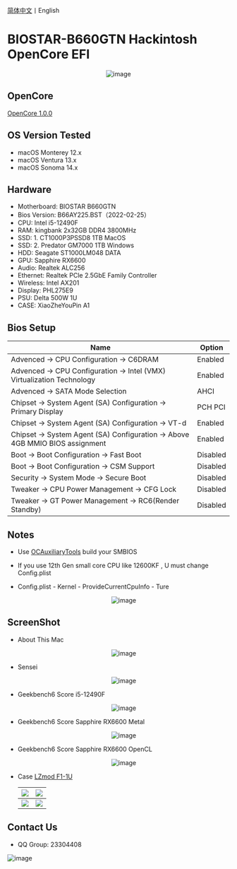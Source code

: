 [简体中文](README.zh_CN.md)丨English

# BIOSTAR-B660GTN Hackintosh OpenCore EFI

<div align="center">

![image](ScreenShot/Motherboard/Motherboard.EN.png)

</div>

## OpenCore

[OpenCore 1.0.0](https://github.com/acidanthera/OpenCorePkg)

## OS Version Tested

- macOS Monterey 12.x
- macOS Ventura 13.x
- macOS Sonoma 14.x

## Hardware

- Motherboard: BIOSTAR B660GTN
- Bios Version: B66AY225.BST（2022-02-25）
- CPU: Intel i5-12490F
- RAM: kingbank 2x32GB DDR4 3800MHz
- SSD: 1. CT1000P3PSSD8 1TB MacOS
- SSD: 2. Predator GM7000 1TB Windows
- HDD: Seagate ST1000LM048 DATA
- GPU: Sapphire RX6600
- Audio: Realtek ALC256
- Ethernet: Realtek PCle 2.5GbE Family Controller
- Wireless: Intel AX201
- Display: PHL275E9
- PSU: Delta 500W 1U
- CASE: XiaoZheYouPin A1

## Bios Setup

| Name                                                                        | Option   |
|-----------------------------------------------------------------------------|----------|
| Advenced → CPU Configuration →  C6DRAM                                      | Enabled  |
| Advenced → CPU Configuration →  Intel (VMX) Virtualization Technology       | Enabled  |
| Advenced → SATA Mode Selection                                              | AHCI     |
| Chipset → System Agent (SA) Configuration → Primary Display                 | PCH PCI  |
| Chipset → System Agent (SA) Configuration →  VT-d                           | Enabled  |
| Chipset → System Agent (SA) Configuration →  Above 4GB MMIO BIOS assignment | Enabled  |
| Boot → Boot Configuration → Fast Boot                                       | Disabled |
| Boot → Boot Configuration → CSM Support                                     | Disabled |
| Security → System Mode → Secure Boot                                        | Disabled |
| Tweaker → CPU Power Management → CFG Lock                                   | Disabled |
| Tweaker → GT Power Management → RC6(Render Standby)                         | Disabled |

## Notes

- Use [OCAuxiliaryTools](https://github.com/ic005k/OCAuxiliaryTools) build your SMBIOS

- If you use 12th Gen small core CPU like 12600KF , U must change Config.plist

- Config.plist - Kernel - ProvideCurrentCpuInfo - Ture

   <div align="center">

  ![image](ScreenShot/config.webp)

   </div>

## ScreenShot

- About This Mac

    <div align="center">

  ![image](ScreenShot/Mac_Version.webp)

    </div>

- Sensei

    <div align="center">

  ![image](ScreenShot/Sensei.webp)

    </div>

- Geekbench6 Score i5-12490F

    <div align="center">

  ![image](ScreenShot/Geekbench/CPU.webp)

    </div>

- Geekbench6 Score Sapphire RX6600 Metal

    <div align="center">

  ![image](ScreenShot/Geekbench/GPU_Metal.webp)

    </div>

- Geekbench6 Score Sapphire RX6600 OpenCL

    <div align="center">

  ![image](ScreenShot/Geekbench/GPU_OpenCL.webp)

    </div>

- Case [LZmod F1-1U](https://caseend.com/data/lzmod-studio/lzmod-f1-1u)

  | ![](/ScreenShot/Case/1.webp) | ![](/ScreenShot/Case/2.webp) |
  |------------------------------|------------------------------|
  | ![](/ScreenShot/Case/4.webp) | ![](/ScreenShot/Case/3.webp) |

## Contact Us

- QQ Group: 23304408

![image](ScreenShot/QRCode.png)